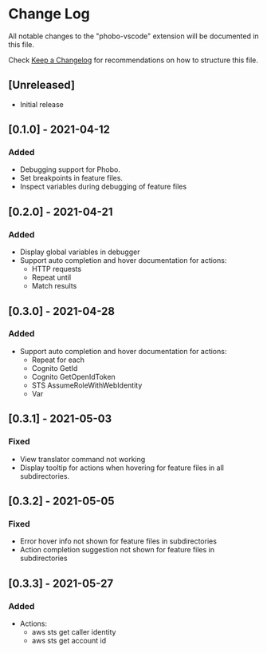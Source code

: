 # Change Log

All notable changes to the "phobo-vscode" extension will be documented in this file.

Check [Keep a Changelog](http://keepachangelog.com/) for recommendations on how to structure this file.

## [Unreleased]

- Initial release

## [0.1.0] - 2021-04-12

### Added

- Debugging support for Phobo.
- Set breakpoints in feature files.
- Inspect variables during debugging of feature files

## [0.2.0] - 2021-04-21

### Added

- Display global variables in debugger
- Support auto completion and hover documentation for actions:
    - HTTP requests
    - Repeat until
    - Match results


## [0.3.0] - 2021-04-28

### Added

- Support auto completion and hover documentation for actions:
    - Repeat for each
    - Cognito GetId
    - Cognito GetOpenIdToken
    - STS AssumeRoleWithWebIdentity
    - Var

## [0.3.1] - 2021-05-03

### Fixed

- View translator command not working
- Display tooltip for actions when hovering for feature files in all subdirectories.

## [0.3.2] - 2021-05-05

### Fixed

- Error hover info not shown for feature files in subdirectories
- Action completion suggestion not shown for feature files in subdirectories

## [0.3.3] - 2021-05-27

### Added

- Actions:
    - aws sts get caller identity
    - aws sts get account id